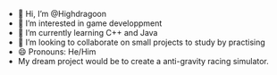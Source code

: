 - 👋 Hi, I’m @Highdragoon
- 👀 I’m interested in game developpment
- 🌱 I’m currently learning C++ and Java
- 💞️ I’m looking to collaborate on small projects to study by practising
- 😄 Pronouns: He/Him
- My dream project would be to create a anti-gravity racing simulator. 

<!---
Highdragoon/Highdragoon is a ✨ special ✨ repository because its `README.md` (this file) appears on your GitHub profile.
You can click the Preview link to take a look at your changes.
--->
